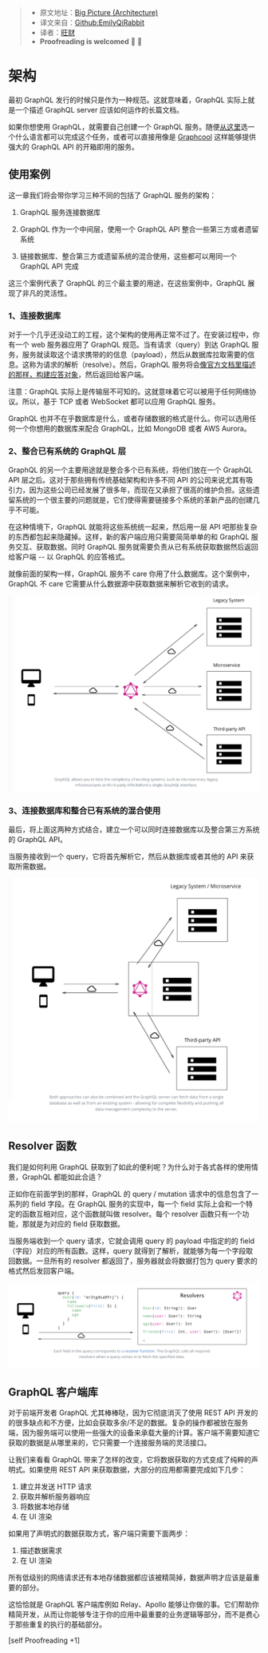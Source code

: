 > * 原文地址：[Big Picture (Architecture)](https://www.howtographql.com/basics/3-big-picture/)
> * 译文来自：[Github:EmilyQiRabbit](https://github.com/EmilyQiRabbit/GraphQLTranslation)
> * 译者：[旺财](https://github.com/EmilyQiRabbit)
> * **Proofreading is welcomed** 🙋 🎉

# 架构

最初 GraphQL 发行的时候只是作为一种规范。这就意味着，GraphQL 实际上就是一个描述 GraphQL server 应该如何运作的长篇文档。

如果你想使用 GraphQL，就需要自己创建一个 GraphQL 服务。随便[从这里](http://graphql.org/code/)选一个什么语言都可以完成这个任务，或者可以直接用像是 [Graphcool](http://www.graph.cool) 这样能够提供强大的 GraphQL API 的开箱即用的服务。

## 使用案例

这一章我们将会带你学习三种不同的包括了 GraphQL 服务的架构：

1. GraphQL 服务连接数据库

2. GraphQL 作为一个中间层，使用一个 GraphQL API 整合一些第三方或者遗留系统

3. 链接数据库、整合第三方或遗留系统的混合使用，这些都可以用同一个 GraphQL API 完成

这三个案例代表了 GraphQL 的三个最主要的用途，在这些案例中，GraphQL 展现了非凡的灵活性。

### 1、连接数据库

对于一个几乎还没动工的工程，这个架构的使用再正常不过了。在安装过程中，你有一个 web 服务器应用了 GraphQL 规范。当有请求（query）到达 GraphQL 服务，服务就读取这个请求携带的的信息（payload），然后从数据库拉取需要的信息。这称为请求的解析（resolve）。然后，GraphQL 服务将会[像官方文档里描述的那样，构建应答对象](http://facebook.github.io/graphql/October2016/)，然后返回给客户端。

注意：GraphQL 实际上是传输层不可知的。这就意味着它可以被用于任何网络协议。所以，基于 TCP 或者 WebSocket 都可以应用 GraphQL 服务。

GraphQL 也并不在乎数据库是什么，或者存储数据的格式是什么。你可以选用任何一个你想用的数据库来配合 GraphQL，比如 MongoDB 或者 AWS Aurora。

### 2、整合已有系统的 GraphQL 层

GraphQL 的另一个主要用途就是整合多个已有系统，将他们放在一个 GraphQL API 层之后。这对于那些拥有传统基础架构和许多不同 API 的公司来说尤其有吸引力，因为这些公司已经发展了很多年，而现在又承担了很高的维护负担。这些遗留系统的一个很主要的问题就是，它们使得需要链接多个系统的革新产品的创建几乎不可能。

在这种情境下，GraphQL 就能将这些系统统一起来，然后用一层 API 吧那些复杂的东西都包起来隐藏掉。这样，新的客户端应用只需要简简单单的和 GraphQL 服务交互、获取数据。同时 GraphQL 服务就需要负责从已有系统获取数据然后返回给客户端 -- 以 GraphQL 的应答格式。

就像前面的架构一样，GraphQL 服务不 care 你用了什么数据库。这个案例中，GraphQL 不 care 它需要从什么数据源中获取数据来解析它收到的请求。

![graphqlpic3](../imgs/graphqlpic3.png)

### 3、连接数据库和整合已有系统的混合使用

最后，将上面这两种方式结合，建立一个可以同时连接数据库以及整合第三方系统的 GraphQL API。

当服务接收到一个 query，它将首先解析它，然后从数据库或者其他的 API 来获取所需数据。

![graphqlpic4](../imgs/graphqlpic4.png)

## Resolver 函数

我们是如何利用 GraphQL 获取到了如此的便利呢？为什么对于各式各样的使用情景，GraphQL 都能如此合适？

正如你在前面学到的那样，GraphQL 的 query / mutation 请求中的信息包含了一系列的 field 字段。在 GraphQL 服务的实现中，每一个 field 实际上会和一个特定的函数互相对应，这个函数就叫做 resolver。每个 resolver 函数只有一个功能，那就是为对应的 field 获取数据。

当服务端收到一个 query 请求，它就会调用 query 的 payload 中指定的的 field（字段）对应的所有函数。这样，query 就得到了解析，就能够为每一个字段取回数据。一旦所有的 resolver 都返回了，服务器就会将数据打包为 query 要求的格式然后发回客户端。

![graphqlpic5](../imgs/graphqlpic5.png)

## GraphQL 客户端库

对于前端开发者 GraphQL 尤其棒棒哒，因为它彻底消灭了使用 REST API 开发的的很多缺点和不方便，比如会获取多余/不足的数据。复杂的操作都被放在服务端，因为服务端可以使用一些强大的设备来承载大量的计算。客户端不需要知道它获取的数据是从哪里来的，它只需要一个连接服务端的灵活接口。

让我们来看看 GraphQL 带来了怎样的改变，它将数据获取的方式变成了纯粹的声明式。如果使用 REST API 来获取数据，大部分的应用都需要完成如下几步：

1. 建立并发送 HTTP 请求
2. 获取并解析服务器响应
3. 将数据本地存储
4. 在 UI 渲染

如果用了声明式的数据获取方式，客户端只需要下面两步：

1. 描述数据需求
2. 在 UI 渲染

所有低级别的网络请求还有本地存储数据都应该被精简掉，数据声明才应该是最重要的部分。

这恰恰就是 GraphQL 客户端库例如 Relay、Apollo 能够让你做的事。它们帮助你精简开发，从而让你能够专注于你的应用中最重要的业务逻辑等部分，而不是费心于那些重复的执行的基础部分。

[self Proofreading +1]